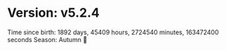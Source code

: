 # Version: v5.2.4
Time since birth: 1892 days, 45409 hours, 2724540 minutes, 163472400 seconds
Season: Autumn 🍁
